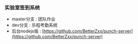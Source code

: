### 实验室签到系统
 + master分支 : 团队作业
 + dev分支 : 乐程考勤系统
 + 后台nodejs版 : [https://github.com/BetterZxx/punch-server](https://github.com/BetterZxx/punch-server)
